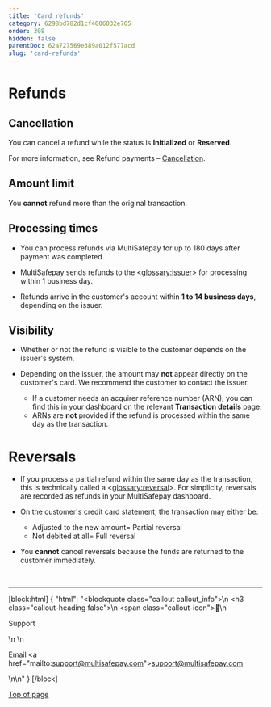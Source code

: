 ```yaml
---
title: 'Card refunds'
category: 6298bd782d1cf4006032e765
order: 308
hidden: false
parentDoc: 62a727569e389a012f577acd
slug: 'card-refunds'
---
```

# Refunds

## Cancellation

You can cancel a refund while the status is **Initialized** or **Reserved**. 

For more information, see Refund payments – [Cancellation](/docs/refund-payments#cancellation).

## Amount limit

You **cannot** refund more than the original transaction.

## Processing times

- You can process refunds via MultiSafepay for up to 180 days after payment was completed. 

- MultiSafepay sends refunds to the <<glossary:issuer>> for processing within 1 business day.

- Refunds arrive in the customer's account within **1 to 14 business days**, depending on the issuer. 
  
## Visibility
  
- Whether or not the refund is visible to the customer depends on the issuer's system.
  
- Depending on the issuer, the amount may **not** appear directly on the customer's card. We recommend the customer to contact the issuer. 
    - If a customer needs an acquirer reference number (ARN), you can find this in your <a href="https://merchant.multisafepay.com/" target="_blank">dashboard</a> <i class="fa fa-external-link" style="font-size:12px;color:#8b929e"></i> on the relevant **Transaction details** page. 
    - ARNs are **not** provided if the refund is processed within the same day as the transaction.

# Reversals

- If you process a partial refund within the same day as the transaction, this is technically called a <<glossary:reversal>>. For simplicity, reversals are recorded as refunds in your MultiSafepay dashboard. 

- On the customer's credit card statement, the transaction may either be:
  - Adjusted to the new amount= Partial reversal
  - Not debited at all= Full reversal

- You **cannot** cancel reversals because the funds are returned to the customer immediately.

<br>

---

[block:html]
{
  "html": "<blockquote class=\"callout callout_info\">\n    <h3 class=\"callout-heading false\">\n        <span class=\"callout-icon\">💬</span>\n        <p>Support</p>\n    </h3>\n    <p>Email <a href=\"mailto:support@multisafepay.com\">support@multisafepay.com</a></p>\n</blockquote>\n"
}
[/block]

[Top of page](#)